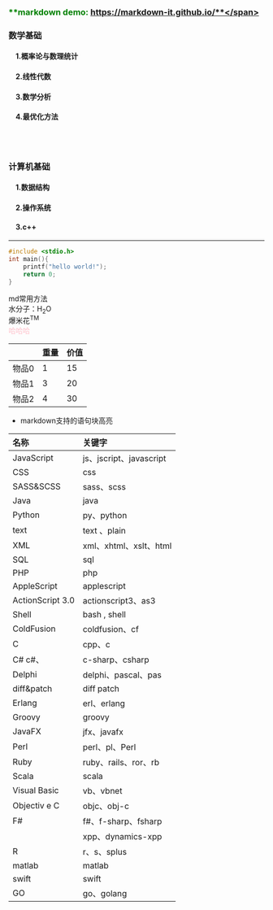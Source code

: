 ### <span style="color:green">**markdown demo: https://markdown-it.github.io/**</span>

### **数学基础**
#### &emsp;1.概率论与数理统计
#### &emsp;2.线性代数
#### &emsp;3.数学分析
#### &emsp;4.最优化方法
</br></br>

### **计算机基础**
#### &emsp;1.数据结构
#### &emsp;2.操作系统
#### &emsp;3.c++
---


```c++
#include <stdio.h>
int main(){
    printf("hello world!");
    return 0;
}

```
md常用方法
</br>水分子：H<sub>2</sub>O&emsp;
</br>爆米花<sup>TM</sup>
</br><span style="color:pink">哈哈哈</span>


||重量|价值|
|:--|:--|:--|
|物品0|1|15|
|物品1|3|20|
|物品2|4|30|


* markdown支持的语句块高亮


|名称	|关键字|
|:--|:--|
|JavaScript	|js、jscript、javascript|
|CSS	|css|
|SASS&SCSS	|sass、scss|
|Java	|java
|Python	|py、python
|text	|text 、plain
|XML	|xml、xhtml、xslt、html
|SQL	|sql
|PHP	|php
|AppleScript	|applescript
|ActionScript 3.0	|actionscript3、as3
|Shell	|bash , shell
|ColdFusion	|coldfusion、cf
|C	|cpp、c
|C#	c#、|c-sharp、csharp
|Delphi	|delphi、pascal、pas
|diff&patch|	diff patch
|Erlang	|erl、erlang
|Groovy	|groovy
|JavaFX	|jfx、javafx
|Perl	|perl、pl、Perl
|Ruby	|ruby、rails、ror、rb
|Scala	|scala
|Visual Basic	|vb、vbnet
|Objectiv e C	|objc、obj-c|
|F#	|f#、f-sharp、fsharp
||xpp、dynamics-xpp
|R	|r、s、splus
|matlab	|matlab
|swift	|swift
|GO	|go、golang